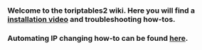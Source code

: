 ### Welcome to the toriptables2 wiki. Here you will find a [installation video](https://www.youtube.com/watch?v=3mEpnzY5ZZo&feature=youtu.be) and troubleshooting how-tos.

### Automating IP changing how-to can be found [here](https://github.com/ruped24/tor_ip_switcher).
